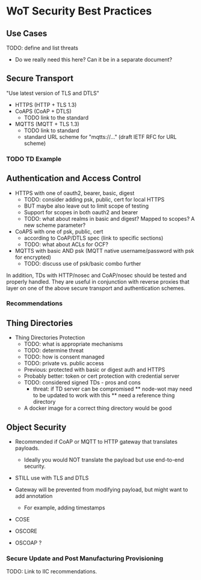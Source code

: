 # WoT Security Best Practices

## Use Cases

TODO: define and list threats
- Do we really need this here?  Can it be in a separate document?

## Secure Transport

"Use latest version of TLS and DTLS"

* HTTPS (HTTP + TLS 1.3) 
* CoAPS (CoAP + DTLS) 
    - TODO link to the standard
* MQTTS (MQTT + TLS 1.3) 
    - TODO link to standard
    - standard URL scheme for "mqtts://..." (draft IETF RFC for URL scheme)
    
### TODO TD Example

## Authentication and Access Control

* HTTPS with one of oauth2, bearer, basic, digest
   - TODO: consider adding psk, public, cert for local HTTPS
   - BUT maybe also leave out to limit scope of testing
   - Support for scopes in both oauth2 and bearer
   - TODO: what about realms in basic and digest?  Mapped to scopes?  A new scheme parameter?
* CoAPS with one of psk, public, cert
   - according to CoAP/DTLS spec (link to specific sections)
   - TODO: what about ACLs for OCF?
* MQTTS with basic AND psk (MQTT native username/password with psk for encrypted)
   - TODO: discuss use of psk/basic combo further

In addition, TDs with HTTP/nosec and CoAP/nosec should be tested and properly handled.
They are useful in conjunction with reverse proxies that layer on one of the above secure
transport and authentication schemes.

### Recommendations

## Thing Directories

* Thing Directories Protection
   - TODO: what is appropriate mechanisms
   - TODO: determine threat 
   - TODO: how is consent managed
   - TODO: private vs. public access
   - Previous: protected with basic or digest auth and HTTPS
   - Probably better: token or cert protection with credential server
   - TODO: considered signed TDs - pros and cons
       - threat: if TD server can be compromised
** node-wot may need to be updated to work with this
** need a reference thing directory
   - A docker image for a correct thing directory would be good

## Object Security

* Recommended if CoAP or MQTT to HTTP gateway that translates payloads.
    - Ideally you would NOT translate the payload but use end-to-end security.
* STILL use with TLS and DTLS
* Gateway will be prevented from modifying payload, but might want to add annotation
    - For example, adding timestamps

* COSE 
* OSCORE
* OSCOAP ?

### Secure Update and Post Manufacturing Provisioning

TODO: Link to IIC recommendations.

